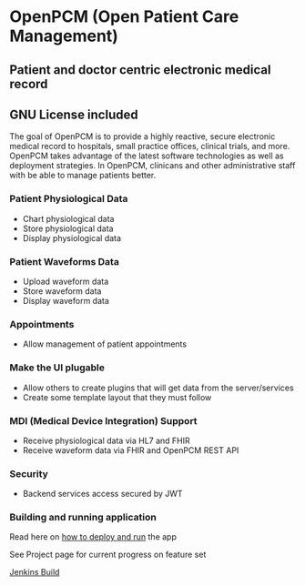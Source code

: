 # OpenPCM (Open Patient Care Management)
## Patient and doctor centric electronic medical record
## GNU License included

The goal of OpenPCM is to provide a highly reactive, secure electronic medical record to hospitals, small practice offices, clinical trials, and more. OpenPCM takes advantage of the latest software technologies as well as deployment strategies. In OpenPCM, clinicans and other administrative staff with be able to manage patients better.  

### Patient Physiological Data
- Chart physiological data 
- Store physiological data
- Display physiological data

### Patient Waveforms Data
- Upload waveform data
- Store waveform data
- Display waveform data

### Appointments
- Allow management of patient appointments

### Make the UI plugable
- Allow others to create plugins that will get data from the server/services
- Create some template layout that they must follow

### MDI (Medical Device Integration) Support
- Receive physiological data via HL7 and FHIR
- Receive waveform data via FHIR and OpenPCM REST API

### Security
- Backend services access secured by JWT

### Building and running application
Read here on [how to deploy and run] the app

See Project page for current progress on feature set

[Jenkins Build]

[how to deploy and run]: https://github.com/gsugambit/openpcm/wiki/Building-and-Running-Project
[Jenkins Build]: http://openpcm.org:9091/job/OpenPCM_MASTER/lastBuild/buildStatus
